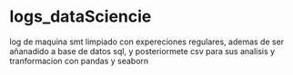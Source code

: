 # logs_dataSciencie
log de maquina smt limpiado con expereciones regulares, ademas de ser añanadido a base de datos sql, y posteriormete csv para sus analisis y tranformacion con pandas y seaborn
